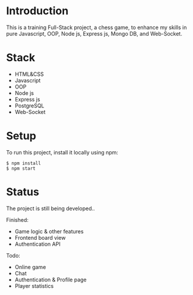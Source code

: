 # Introduction

This is a training Full-Stack project, a chess game, to enhance my skills in pure Javascript, OOP, Node js, Express js, Mongo DB, and Web-Socket.

# Stack

* HTML&CSS <br>
* Javascript <br>
* OOP <br>
* Node js <br>
* Express js <br>
* PostgreSQL <br>
* Web-Socket <br>

# Setup

To run this project, install it locally using npm:

```
$ npm install
$ npm start
```
# Status

The project is still being developed..

Finished: 

* Game logic & other features <br>
* Frontend board view <br>
* Authentication API <br>

Todo:

* Online game <br>
* Chat
* Authentication & Profile page
* Player statistics
